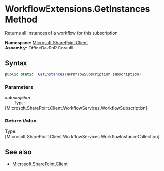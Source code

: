 # WorkflowExtensions.GetInstances Method  
Returns all instances of a workflow for this subscription  

**Namespace:** [Microsoft.SharePoint.Client](Microsoft.SharePoint.Client.md)  
**Assembly:** OfficeDevPnP.Core.dll  
## Syntax
```C#
public static  GetInstances(WorkflowSubscription subscription)
```
### Parameters
*subscription*  
&emsp;&emsp;Type: [Microsoft.SharePoint.Client.WorkflowServices.WorkflowSubscription] 
&emsp;&emsp;  
  
### Return Value
Type: [Microsoft.SharePoint.Client.WorkflowServices.WorkflowInstanceCollection]  


## See also
- [Microsoft.SharePoint.Client](Microsoft.SharePoint.Client.md)
